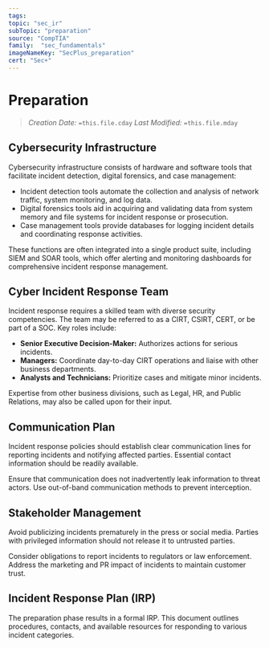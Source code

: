 ```yaml
---
tags:
topic: "sec_ir"
subTopic: "preparation"
source: "CompTIA"
family:  "sec_fundamentals"
imageNameKey: "SecPlus_preparation" 
cert: "Sec+"
---
```

# Preparation
> *Creation Date:* `=this.file.cday`
> *Last Modified:* `=this.file.mday`

## Cybersecurity Infrastructure

Cybersecurity infrastructure consists of hardware and software tools that facilitate incident detection, digital forensics, and case management:

- Incident detection tools automate the collection and analysis of network traffic, system monitoring, and log data.
- Digital forensics tools aid in acquiring and validating data from system memory and file systems for incident response or prosecution.
- Case management tools provide databases for logging incident details and coordinating response activities.

These functions are often integrated into a single product suite, including SIEM and SOAR tools, which offer alerting and monitoring dashboards for comprehensive incident response management.

## Cyber Incident Response Team

Incident response requires a skilled team with diverse security competencies. The team may be referred to as a CIRT, CSIRT, CERT, or be part of a SOC. Key roles include:

- **Senior Executive Decision-Maker:** Authorizes actions for serious incidents.
- **Managers:** Coordinate day-to-day CIRT operations and liaise with other business departments.
- **Analysts and Technicians:** Prioritize cases and mitigate minor incidents.

Expertise from other business divisions, such as Legal, HR, and Public Relations, may also be called upon for their input.

## Communication Plan

Incident response policies should establish clear communication lines for reporting incidents and notifying affected parties. Essential contact information should be readily available.

Ensure that communication does not inadvertently leak information to threat actors. Use out-of-band communication methods to prevent interception.

## Stakeholder Management

Avoid publicizing incidents prematurely in the press or social media. Parties with privileged information should not release it to untrusted parties.

Consider obligations to report incidents to regulators or law enforcement. Address the marketing and PR impact of incidents to maintain customer trust.

## Incident Response Plan (IRP)

The preparation phase results in a formal IRP. This document outlines procedures, contacts, and available resources for responding to various incident categories.


